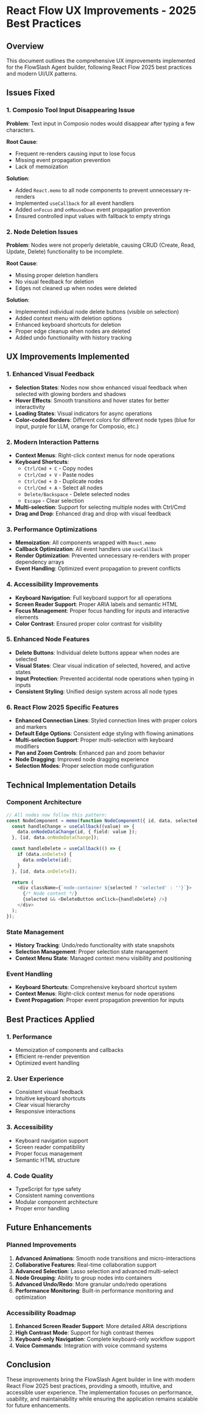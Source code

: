 # React Flow UX Improvements - 2025 Best Practices

## Overview
This document outlines the comprehensive UX improvements implemented for the FlowSlash Agent builder, following React Flow 2025 best practices and modern UI/UX patterns.

## Issues Fixed

### 1. Composio Tool Input Disappearing Issue
**Problem**: Text input in Composio nodes would disappear after typing a few characters.

**Root Cause**: 
- Frequent re-renders causing input to lose focus
- Missing event propagation prevention
- Lack of memoization

**Solution**:
- Added `React.memo` to all node components to prevent unnecessary re-renders
- Implemented `useCallback` for all event handlers
- Added `onFocus` and `onMouseDown` event propagation prevention
- Ensured controlled input values with fallback to empty strings

### 2. Node Deletion Issues
**Problem**: Nodes were not properly deletable, causing CRUD (Create, Read, Update, Delete) functionality to be incomplete.

**Root Cause**:
- Missing proper deletion handlers
- No visual feedback for deletion
- Edges not cleaned up when nodes were deleted

**Solution**:
- Implemented individual node delete buttons (visible on selection)
- Added context menu with deletion options
- Enhanced keyboard shortcuts for deletion
- Proper edge cleanup when nodes are deleted
- Added undo functionality with history tracking

## UX Improvements Implemented

### 1. Enhanced Visual Feedback
- **Selection States**: Nodes now show enhanced visual feedback when selected with glowing borders and shadows
- **Hover Effects**: Smooth transitions and hover states for better interactivity
- **Loading States**: Visual indicators for async operations
- **Color-coded Borders**: Different colors for different node types (blue for input, purple for LLM, orange for Composio, etc.)

### 2. Modern Interaction Patterns
- **Context Menus**: Right-click context menus for node operations
- **Keyboard Shortcuts**: 
  - `Ctrl/Cmd + C` - Copy nodes
  - `Ctrl/Cmd + V` - Paste nodes
  - `Ctrl/Cmd + D` - Duplicate nodes
  - `Ctrl/Cmd + A` - Select all nodes
  - `Delete/Backspace` - Delete selected nodes
  - `Escape` - Clear selection
- **Multi-selection**: Support for selecting multiple nodes with Ctrl/Cmd
- **Drag and Drop**: Enhanced drag and drop with visual feedback

### 3. Performance Optimizations
- **Memoization**: All components wrapped with `React.memo`
- **Callback Optimization**: All event handlers use `useCallback`
- **Render Optimization**: Prevented unnecessary re-renders with proper dependency arrays
- **Event Handling**: Optimized event propagation to prevent conflicts

### 4. Accessibility Improvements
- **Keyboard Navigation**: Full keyboard support for all operations
- **Screen Reader Support**: Proper ARIA labels and semantic HTML
- **Focus Management**: Proper focus handling for inputs and interactive elements
- **Color Contrast**: Ensured proper color contrast for visibility

### 5. Enhanced Node Features
- **Delete Buttons**: Individual delete buttons appear when nodes are selected
- **Visual States**: Clear visual indication of selected, hovered, and active states
- **Input Protection**: Prevented accidental node operations when typing in inputs
- **Consistent Styling**: Unified design system across all node types

### 6. React Flow 2025 Specific Features
- **Enhanced Connection Lines**: Styled connection lines with proper colors and markers
- **Default Edge Options**: Consistent edge styling with flowing animations
- **Multi-selection Support**: Proper multi-selection with keyboard modifiers
- **Pan and Zoom Controls**: Enhanced pan and zoom behavior
- **Node Dragging**: Improved node dragging experience
- **Selection Modes**: Proper selection mode configuration

## Technical Implementation Details

### Component Architecture
```typescript
// All nodes now follow this pattern:
const NodeComponent = memo(function NodeComponent({ id, data, selected }) {
  const handleChange = useCallback((value) => {
    data.onNodeDataChange(id, { field: value });
  }, [id, data.onNodeDataChange]);

  const handleDelete = useCallback(() => {
    if (data.onDelete) {
      data.onDelete(id);
    }
  }, [id, data.onDelete]);

  return (
    <div className={`node-container ${selected ? 'selected' : ''}`}>
      {/* Node content */}
      {selected && <DeleteButton onClick={handleDelete} />}
    </div>
  );
});
```

### State Management
- **History Tracking**: Undo/redo functionality with state snapshots
- **Selection Management**: Proper selection state management
- **Context Menu State**: Managed context menu visibility and positioning

### Event Handling
- **Keyboard Shortcuts**: Comprehensive keyboard shortcut system
- **Context Menus**: Right-click context menus for node operations
- **Event Propagation**: Proper event propagation prevention for inputs

## Best Practices Applied

### 1. Performance
- Memoization of components and callbacks
- Efficient re-render prevention
- Optimized event handling

### 2. User Experience
- Consistent visual feedback
- Intuitive keyboard shortcuts
- Clear visual hierarchy
- Responsive interactions

### 3. Accessibility
- Keyboard navigation support
- Screen reader compatibility
- Proper focus management
- Semantic HTML structure

### 4. Code Quality
- TypeScript for type safety
- Consistent naming conventions
- Modular component architecture
- Proper error handling

## Future Enhancements

### Planned Improvements
1. **Advanced Animations**: Smooth node transitions and micro-interactions
2. **Collaborative Features**: Real-time collaboration support
3. **Advanced Selection**: Lasso selection and advanced multi-select
4. **Node Grouping**: Ability to group nodes into containers
5. **Advanced Undo/Redo**: More granular undo/redo operations
6. **Performance Monitoring**: Built-in performance monitoring and optimization

### Accessibility Roadmap
1. **Enhanced Screen Reader Support**: More detailed ARIA descriptions
2. **High Contrast Mode**: Support for high contrast themes
3. **Keyboard-only Navigation**: Complete keyboard-only workflow support
4. **Voice Commands**: Integration with voice command systems

## Conclusion

These improvements bring the FlowSlash Agent builder in line with modern React Flow 2025 best practices, providing a smooth, intuitive, and accessible user experience. The implementation focuses on performance, usability, and maintainability while ensuring the application remains scalable for future enhancements.
